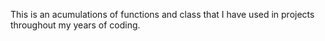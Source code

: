 ﻿This is an acumulations of functions and class that I have used in projects throughout my years of coding.